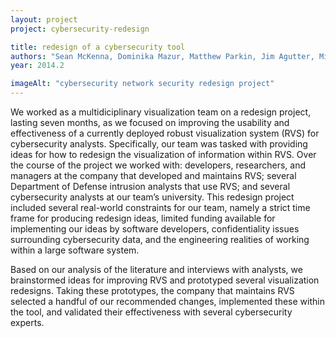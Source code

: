 ```yaml
---
layout: project
project: cybersecurity-redesign

title: redesign of a cybersecurity tool
authors: "Sean McKenna, Dominika Mazur, Matthew Parkin, Jim Agutter, Miriah Meyer"
year: 2014.2

imageAlt: "cybersecurity network security redesign project"
---
```


We worked as a multidiciplinary visualization team on a redesign project, lasting seven months, as we focused on improving the usability and effectiveness of a currently deployed robust visualization system (RVS) for cybersecurity analysts. Specifically, our team was tasked with providing ideas for how to redesign the visualization of information within RVS. Over the course of the project we worked with: developers, researchers, and managers at the company that developed and maintains RVS; several Department of Defense intrusion analysts that use RVS; and several cybersecurity analysts at our team’s university. This redesign project included several real-world constraints for our team, namely a strict time frame for producing redesign ideas, limited funding available for implementing our ideas by software developers, confidentiality issues surrounding cybersecurity data, and the engineering realities of working within a large software system.

Based on our analysis of the literature and interviews with analysts, we brainstormed ideas for improving RVS and prototyped several visualization redesigns. Taking these prototypes, the company that maintains RVS selected a handful of our recommended changes, implemented these within the tool, and validated their effectiveness with several cybersecurity experts.
